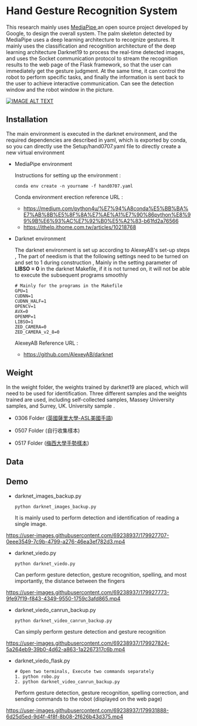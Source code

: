 # Hand Gesture Recognition System

This research mainly uses [MediaPipe](https://google.github.io/mediapipe/),an open source project developed by Google, to design the overall system. The palm skeleton detected by MediaPipe uses a deep learning architecture to recognize gestures. It mainly uses the classification and recognition architecture of the deep learning architecture Darknet19 to process the real-time detected images, and uses the Socket communication protocol to stream the recognition results to the web page of the Flask framework, so that the user can immediately get the gesture judgment. At the same time, it can control the robot to perform specific tasks, and finally the information is sent back to the user to achieve interactive communication. Can see the detection window and the robot window in the picture.

[![IMAGE ALT TEXT ](https://user-images.githubusercontent.com/69238937/180015201-5a3e2d6c-a2af-4141-8cc9-9a338c1dbf0e.png)](https://youtu.be/J3_uRAxIRy4 "Hand Gesture Recognition System" )

## Installation

  The main environment is executed in the darknet environment, and the required dependencies are described in yaml, which is exported by conda, so you can directly use the Setup/hand0707.yaml file to directly create a new virtual environment

* MediaPipe environment

  Instructions for setting up the environment :
  
  ```P
  conda env create -n yourname -f hand0707.yaml
  ```

  Conda environment erection reference URL : 
  * <https://medium.com/python4u/%E7%94%A8conda%E5%BB%BA%E7%AB%8B%E5%8F%8A%E7%AE%A1%E7%90%86python%E8%99%9B%E6%93%AC%E7%92%B0%E5%A2%83-b61fd2a76566>
  * <https://ithelp.ithome.com.tw/articles/10218768>

* Darknet environment

  The darknet environment is set up according to AlexeyAB's set-up steps , The part of needism is that the following settings need to be turned on and set to 1 during construction , Mainly in the setting parameter of **LIBSO = 0** in the darknet Makefile, if it is not turned on, it will not be able to execute the subsequent programs smoothly

  ```P
  # Mainly for the programs in the Makefile
  GPU=1
  CUDNN=1
  CUDNN_HALF=1
  OPENCV=1
  AVX=0
  OPENMP=1
  LIBSO=1
  ZED_CAMERA=0
  ZED_CAMERA_v2_8=0
  ```
  
  AlexeyAB Reference URL :
  
  * <https://github.com/AlexeyAB/darknet>

## Weight

  In the weight folder, the weights trained by darknet19 are placed, which will need to be used for identification. Three different samples and the weights trained are used, including self-collected samples, Massey University samples, and Surrey, UK. University sample .
       
  * 0306 Folder ([英國薩里大學-ASL美國手語](https://www.kaggle.com/datasets/mrgeislinger/asl-rgb-depth-fingerspelling-spelling-it-out))

  * 0507 Folder (自行收集樣本)
  
  * 0517 Folder ([梅西大學手勢樣本](https://www.massey.ac.nz/~albarcza/gesture_dataset2012.html))

## Data


## Demo

* darknet_images_backup.py

  ```P
  python darknet_images_backup.py
  ```

  It is mainly used to perform detection and identification of reading a single image.

https://user-images.githubusercontent.com/69238937/179927707-0eee3549-7c9b-4799-a276-46ea3ef782d3.mp4 

* darknet_viedo.py

  ```P
  python darknet_viedo.py
  ```

  Can perform gesture detection, gesture recognition, spelling, and most importantly, the distance between the fingers

https://user-images.githubusercontent.com/69238937/179927773-9fe97f19-f843-4349-9550-1759c3afd865.mp4

* darknet_viedo_canrun_backup.py

  ```P
  python darknet_video_canrun_backup.py
  ```

  Can simply perform gesture detection and gesture recognition

https://user-images.githubusercontent.com/69238937/179927824-5a264eb9-39b0-4d62-a863-1a2267317c6b.mp4

* darknet_viedo_flask.py

  ```P
  # Open two terminals, Execute two commands separately
  1. python robo.py
  2. python darknet_video_canrun_backup.py
  ```
  
  Perform gesture detection, gesture recognition, spelling correction, and sending commands to the robot (displayed on the web page)

https://user-images.githubusercontent.com/69238937/179931888-6d25d5ed-9d4f-4f8f-8b08-2f626b43d375.mp4



